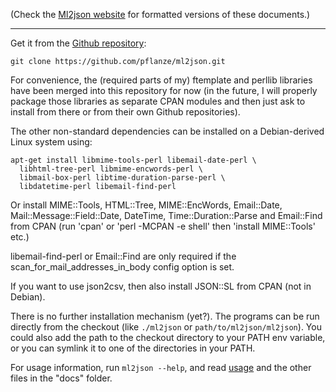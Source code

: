 (Check the [Ml2json website](http://ml2json.christianjaeger.ch/) for
formatted versions of these documents.)

---

Get it from the [Github repository](https://github.com/pflanze/ml2json):

    git clone https://github.com/pflanze/ml2json.git

For convenience, the (required parts of my) ftemplate and perllib
libraries have been merged into this repository for now (in the
future, I will properly package those libraries as separate CPAN
modules and then just ask to install from there or from their own
Github repositories).

The other non-standard dependencies can be installed on a
Debian-derived Linux system using:

    apt-get install libmime-tools-perl libemail-date-perl \
      libhtml-tree-perl libmime-encwords-perl \
      libmail-box-perl libtime-duration-parse-perl \
      libdatetime-perl libemail-find-perl

Or install MIME::Tools, HTML::Tree, MIME::EncWords, Email::Date,
Mail::Message::Field::Date, DateTime, Time::Duration::Parse and
Email::Find from CPAN (run 'cpan' or 'perl -MCPAN -e shell' then
'install MIME::Tools' etc.)

libemail-find-perl or Email::Find are only required if the
scan_for_mail_addresses_in_body config option is set.

If you want to use json2csv, then also install JSON::SL from CPAN (not
in Debian).

There is no further installation mechanism (yet?). The programs can be
run directly from the checkout (like `./ml2json` or
`path/to/ml2json/ml2json`). You could also add the path to the
checkout directory to your PATH env variable, or you can symlink it to
one of the directories in your PATH.

For usage information, run `ml2json --help`, and read
[usage](docs/usage.md) and the other files in the "docs" folder.
